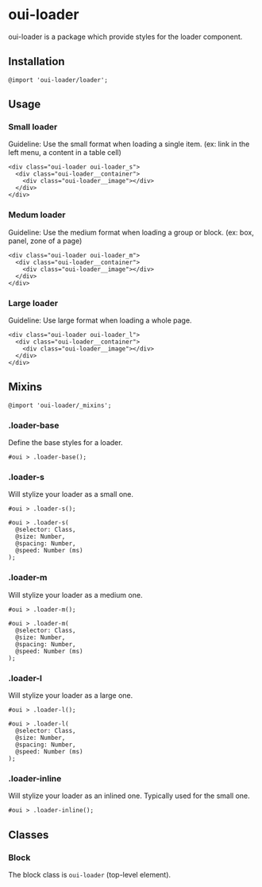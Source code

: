 # oui-loader

<component-status cx-design="partial" ux="rc"></component-status>

oui-loader is a package which provide styles for the loader component.

## Installation

```less
@import 'oui-loader/loader';
```

## Usage

### Small loader 
Guideline: Use the small format when loading a single item. (ex: link in the left menu, a content in a table cell)

```html:preview
<div class="oui-loader oui-loader_s">
  <div class="oui-loader__container">
    <div class="oui-loader__image"></div>
  </div>
</div>
```

### Medum loader 
Guideline: Use the medium format when loading a group or block. (ex: box, panel, zone of a page)

```html:preview
<div class="oui-loader oui-loader_m">
  <div class="oui-loader__container">
    <div class="oui-loader__image"></div>
  </div>
</div>
```

### Large loader 
Guideline: Use large format when loading a whole page.

```html:preview
<div class="oui-loader oui-loader_l">
  <div class="oui-loader__container">
    <div class="oui-loader__image"></div>
  </div>
</div>
```

## Mixins

```less
@import 'oui-loader/_mixins';
```

### .loader-base

Define the base styles for a loader.

```less
#oui > .loader-base();
```

### .loader-s

Will stylize your loader as a small one.

```less
#oui > .loader-s();
```

```less
#oui > .loader-s(
  @selector: Class,
  @size: Number,
  @spacing: Number,
  @speed: Number (ms)
);
```

### .loader-m

Will stylize your loader as a medium one.

```less
#oui > .loader-m();
```

```less
#oui > .loader-m(
  @selector: Class,
  @size: Number,
  @spacing: Number,
  @speed: Number (ms)
);
```

### .loader-l

Will stylize your loader as a large one.

```less
#oui > .loader-l();
```

```less
#oui > .loader-l(
  @selector: Class,
  @size: Number,
  @spacing: Number,
  @speed: Number (ms)
);
```

### .loader-inline

Will stylize your loader as an inlined one. Typically used for the small one.

```less
#oui > .loader-inline();
```

## Classes

### Block

The block class is `oui-loader` (top-level element).
